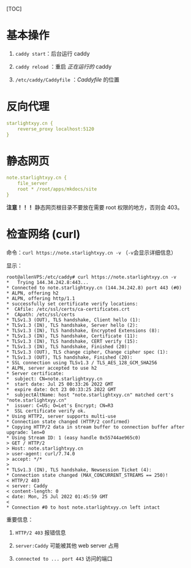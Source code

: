 [TOC]

# 基本操作

1. `caddy start`：后台运行 caddy

2. `caddy reload` ：重启 *正在运行的* caddy 

3. `/etc/caddy/Caddyfile` ：*Caddyfile* 的位置

# 反向代理

```yaml
starlightxyy.cn {
    reverse_proxy localhost:5120
}
```

# 静态网页

```yaml
note.starlightxyy.cn {
    file_server
    root * /root/apps/mkdocs/site
}
```

**注意！！！** 静态网页根目录不要放在需要 root 权限的地方，否则会 403。

# 检查网络 (curl)

命令：`curl https://note.starlightxyy.cn -v` （`-v`会显示详细信息）

显示：

```shell
root@allenVPS:/etc/caddy# curl https://note.starlightxyy.cn -v
*   Trying 144.34.242.8:443...
* Connected to note.starlightxyy.cn (144.34.242.8) port 443 (#0)
* ALPN, offering h2
* ALPN, offering http/1.1
* successfully set certificate verify locations:
*  CAfile: /etc/ssl/certs/ca-certificates.crt
*  CApath: /etc/ssl/certs
* TLSv1.3 (OUT), TLS handshake, Client hello (1):
* TLSv1.3 (IN), TLS handshake, Server hello (2):
* TLSv1.3 (IN), TLS handshake, Encrypted Extensions (8):
* TLSv1.3 (IN), TLS handshake, Certificate (11):
* TLSv1.3 (IN), TLS handshake, CERT verify (15):
* TLSv1.3 (IN), TLS handshake, Finished (20):
* TLSv1.3 (OUT), TLS change cipher, Change cipher spec (1):
* TLSv1.3 (OUT), TLS handshake, Finished (20):
* SSL connection using TLSv1.3 / TLS_AES_128_GCM_SHA256
* ALPN, server accepted to use h2
* Server certificate:
*  subject: CN=note.starlightxyy.cn
*  start date: Jul 25 00:33:26 2022 GMT
*  expire date: Oct 23 00:33:25 2022 GMT
*  subjectAltName: host "note.starlightxyy.cn" matched cert's "note.starlightxyy.cn"
*  issuer: C=US; O=Let's Encrypt; CN=R3
*  SSL certificate verify ok.
* Using HTTP2, server supports multi-use
* Connection state changed (HTTP/2 confirmed)
* Copying HTTP/2 data in stream buffer to connection buffer after upgrade: len=0
* Using Stream ID: 1 (easy handle 0x55744ae965c0)
> GET / HTTP/2
> Host: note.starlightxyy.cn
> user-agent: curl/7.74.0
> accept: */*
>
* TLSv1.3 (IN), TLS handshake, Newsession Ticket (4):
* Connection state changed (MAX_CONCURRENT_STREAMS == 250)!
< HTTP/2 403
< server: Caddy
< content-length: 0
< date: Mon, 25 Jul 2022 01:45:59 GMT
<
* Connection #0 to host note.starlightxyy.cn left intact
```

重要信息：

1. `HTTP/2 403` 报错信息

2. `server:Caddy` 可能被其他 web server 占用

3. `connected to ... port 443` 访问的端口
